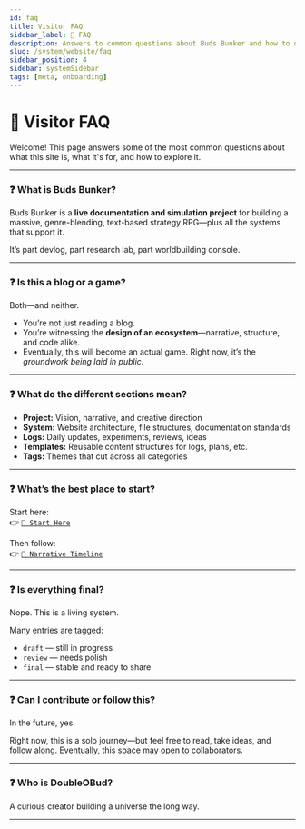 ```yaml
---
id: faq
title: Visitor FAQ
sidebar_label: 🙋 FAQ
description: Answers to common questions about Buds Bunker and how to use this site.
slug: /system/website/faq
sidebar_position: 4
sidebar: systemSidebar
tags: [meta, onboarding]
---
```


# 🙋 Visitor FAQ

Welcome! This page answers some of the most common questions about what this site is, what it's for, and how to explore it.

---

### ❓ What is Buds Bunker?

Buds Bunker is a **live documentation and simulation project** for building a massive, genre-blending, text-based strategy RPG—plus all the systems that support it.

It’s part devlog, part research lab, part worldbuilding console.

---

### ❓ Is this a blog or a game?

Both—and neither.

- You’re not just reading a blog.
- You’re witnessing the **design of an ecosystem**—narrative, structure, and code alike.
- Eventually, this will become an actual game. Right now, it’s the *groundwork being laid in public*.

---

### ❓ What do the different sections mean?

- **Project:** Vision, narrative, and creative direction
- **System:** Website architecture, file structures, documentation standards
- **Logs:** Daily updates, experiments, reviews, ideas
- **Templates:** Reusable content structures for logs, plans, etc.
- **Tags:** Themes that cut across all categories

---

### ❓ What’s the best place to start?

Start here:  
👉 [`🧭 Start Here`](/docs/start-here)

Then follow:  
👉 [`📖 Narrative Timeline`](/docs/chronological-narrative)

---

### ❓ Is everything final?

Nope. This is a living system.

Many entries are tagged:
- `draft` — still in progress
- `review` — needs polish
- `final` — stable and ready to share

---

### ❓ Can I contribute or follow this?

In the future, yes.

Right now, this is a solo journey—but feel free to read, take ideas, and follow along. Eventually, this space may open to collaborators.

---

### ❓ Who is DoubleOBud?

A curious creator building a universe the long way.

---

